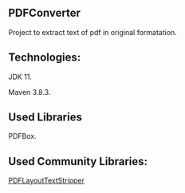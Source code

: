 ## PDFConverter

Project to extract text of pdf in original formatation.

## Technologies:

JDK 11.

Maven 3.8.3.

## Used Libraries

PDFBox.

## Used Community Libraries:

[PDFLayoutTextStripper](https://github.com/JonathanLink/PDFLayoutTextStripper)
